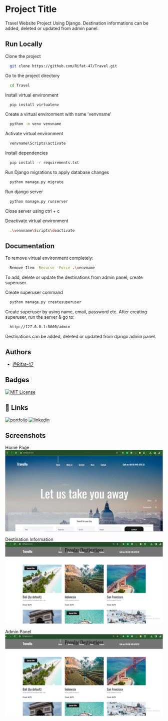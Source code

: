 
# Project Title

Travel Website Project Using Django.
Destination informations can be added, deleted or updated from admin panel.



## Run Locally

Clone the project

```bash
  git clone https://github.com/Rifat-47/Travel.git
```

Go to the project directory

```bash
  cd Travel
```

Install virtual environment

```bash
  pip install virtualenv
```

Create a virtual environment with name 'venvname'
```bash
  python -m venv venvname
```

Activate virtual environment
```bash
  venvname\Scripts\activate
```

Install dependencies
```bash
  pip install -r requirements.txt
```

Run Django migrations to apply database changes
```bash
  python manage.py migrate
```

Run django server
```bash
  python manage.py runserver
```

Close server using ctrl + c

Deactivate virtual environment
```bash
  .\venvname\Scripts\deactivate
```
## Documentation

To remove virtual environment completely: 
```bash
  Remove-Item -Recurse -Force .\venvname
```

To add, delete or update the destinations from admin panel, create superuser.


Create superuser command
```bash
  python manage.py createsuperuser
```
Create superuser by using name, email, password etc.
After creating superuser, run the server & go to:

```bash
  http://127.0.0.1:8000/admin
```
Destinations can be added, deleted or updated from django admin panel.
## Authors

- [@Rifat-47](https://github.com/Rifat-47)


## Badges

[![MIT License](https://img.shields.io/badge/License-MIT-green.svg)](https://choosealicense.com/licenses/mit/)


## 🔗 Links
[![portfolio](https://img.shields.io/badge/my_portfolio-000?style=for-the-badge&logo=ko-fi&logoColor=white)](https://github.com/Rifat-47)
[![linkedin](https://img.shields.io/badge/linkedin-0A66C2?style=for-the-badge&logo=linkedin&logoColor=white)](https://www.linkedin.com/in/rifat-ibn-taher/)

## Screenshots

Home Page
![ScreenShot-1](https://github.com/Rifat-47/Travel/blob/main/screenshots/1.PNG)

Destination Information
![ScreenShot-2](https://github.com/Rifat-47/Travel/blob/main/screenshots/2.PNG)

Admin Panel
![ScreenShot-2](https://github.com/Rifat-47/Travel/blob/main/screenshots/2.PNG)
